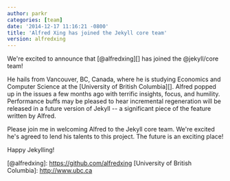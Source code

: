 ```yaml
---
author: parkr
categories: [team]
date: '2014-12-17 11:16:21 -0800'
title: 'Alfred Xing has joined the Jekyll core team'
version: alfredxing
---
```


We're excited to announce that [@alfredxing][] has joined the @jekyll/core
team!

He hails from Vancouver, BC, Canada, where he is studying Economics and
Computer Science at the [University of British Columbia][]. Alfred popped up
in the issues a few months ago with terrific insights, focus, and humility.
Performance buffs may be pleased to hear incremental regeneration will be
released in a future version of Jekyll -- a significant piece of the feature
written by Alfred.

Please join me in welcoming Alfred to the Jekyll core team. We're excited
he's agreed to lend his talents to this project. The future is an exciting
place!

Happy Jekylling!

[@alfredxing]: https://github.com/alfredxing [University of British
Columbia]: http://www.ubc.ca
